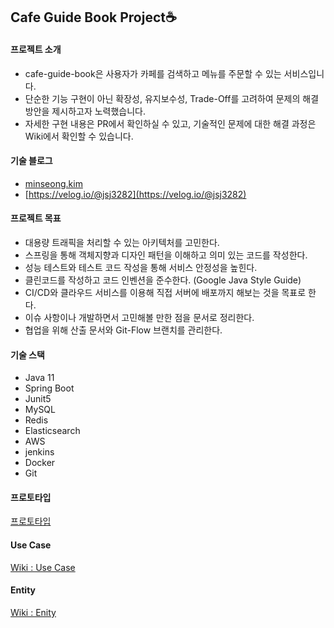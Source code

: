 <h2>Cafe Guide Book Project☕</h2>

<h4>프로젝트 소개</h4>

- cafe-guide-book은 사용자가 카페를 검색하고 메뉴를 주문할 수 있는 서비스입니다.
- 단순한 기능 구현이 아닌 확장성, 유지보수성, Trade-Off를 고려하여 문제의 해결 방안을 제시하고자 노력했습니다.
- 자세한 구현 내용은 PR에서 확인하실 수 있고, 기술적인 문제에 대한 해결 과정은 Wiki에서 확인할 수 있습니다.

<h4>기술 블로그</h4>

- [minseong.kim](minseong.kim)
- [https://velog.io/@jsj3282](https://velog.io/@jsj3282)

<h4>프로젝트 목표</h4>

- 대용량 트래픽을 처리할 수 있는 아키텍처를 고민한다.
- 스프링을 통해 객체지향과 디자인 패턴을 이해하고 의미 있는 코드를 작성한다.
- 성능 테스트와 테스트 코드 작성을 통해 서비스 안정성을 높힌다.
- 클린코드를 작성하고 코드 인벤션을 준수한다. (Google Java Style Guide)
- CI/CD와 클라우드 서비스를 이용해 직접 서버에 배포까지 해보는 것을 목표로 한다.
- 이슈 사항이나 개발하면서 고민해볼 만한 점을 문서로 정리한다.
- 협업을 위해 산출 문서와 Git-Flow 브랜치를 관리한다.

<h4>기술 스택</h4>

- Java 11
- Spring Boot
- Junit5
- MySQL
- Redis
- Elasticsearch
- AWS
- jenkins
- Docker
- Git

<h4>프로토타입</h4>

[프로토타입](https://ovenapp.io/view/o29WWonTCFflG9WDRlilTUMZ3AfpgGLa/)

<h4>Use Case</h4>

[Wiki : Use Case](https://github.com/f-lab-edu/cafe-guide-book/wiki/Use-Case)

<h4>Entity</h4>

[Wiki : Enity](https://github.com/f-lab-edu/cafe-guide-book/wiki/Entity)
